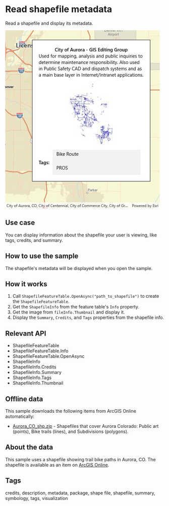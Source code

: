 # Read shapefile metadata

Read a shapefile and display its metadata.

![screenshot](ReadShapefileMetadata.jpg)

## Use case

You can display information about the shapefile your user is viewing, like tags, credits, and summary.

## How to use the sample

The shapefile's metadata will be displayed when you open the sample.

## How it works

1. Call `ShapefileFeatureTable.OpenAsync("path_to_shapefile")` to create the `ShapefileFeatureTable`.
2. Get the `ShapefileInfo` from the feature table's `Info` property.
3. Get the image from `fileInfo.Thumbnail` and display it.
4. Display the `Summary`, `Credits`, and `Tags` properties from the shapefile info.

## Relevant API

* ShapefileFeatureTable
* ShapefileFeatureTable.Info
* ShapefileFeatureTable.OpenAsync
* ShapefileInfo
* ShapefileInfo.Credits
* ShapefileInfo.Summary
* ShapefileInfo.Tags
* ShapefileInfo.Thumbnail

## Offline data

This sample downloads the following items from ArcGIS Online automatically:

* [Aurora_CO_shp.zip](https://www.arcgis.com/home/item.html?id=d98b3e5293834c5f852f13c569930caa) - Shapefiles that cover Aurora Colorado: Public art (points), Bike trails (lines), and Subdivisions (polygons).

## About the data

This sample uses a shapefile showing trail bike paths in Aurora, CO. The shapefile is available as an item on [ArcGIS Online](https://www.arcgis.com/home/item.html?id=d98b3e5293834c5f852f13c569930caa).

## Tags

credits, description, metadata, package, shape file, shapefile, summary, symbology, tags, visualization
